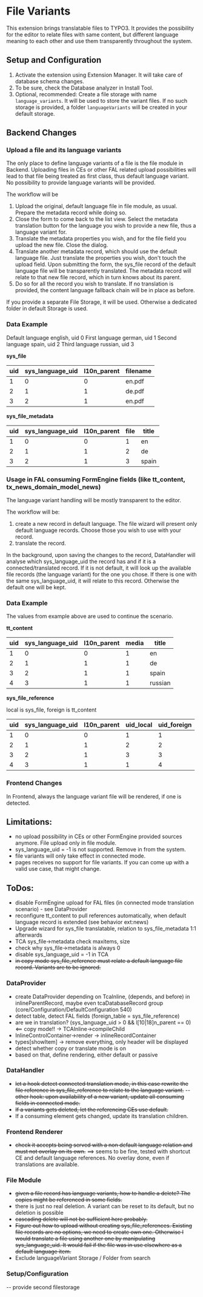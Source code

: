# File Variants

This extension brings translatable files to TYPO3. It provides the possibility for the editor to relate 
files with same content, but different language meaning to each other and use them transparently throughout
the system.

## Setup and Configuration

1. Activate the extension using Extension Manager. It will take care of database schema changes.
2. To be sure, check the Database analyzer in Install Tool.
3. Optional, recommended: Create a file storage with name `language_variants`. It will be used to store the
variant files. If no such storage is provided, a folder `languageVariants` will be created in your default storage.

## Backend Changes

### Upload a file and its language variants

The only place to define language variants of a file is the file module in Backend.
Uploading files in CEs or other FAL related upload possibilities will lead to that file being treated as first class,
thus default language variant. No possibility to provide language variants will be provided.

The workflow will be
1. Upload the original, default language file in file module, as usual. Prepare the metadata record while doing so.
2. Close the form to come back to the list view. Select the metadata translation button for the language you wish to
provide a new file, thus a language variant for.
3. Translate the metadata properties you wish, and for the file field you upload the new file. Close the dialog.
4. Translate another metadata record, which should use the default language file. Just translate the properties you wish,
don't touch the upload field. Upon submitting the form, the sys_file record of the default language file will be transparently
translated. The metadata record will relate to that new file record, which in turn knows about its parent.
5. Do so for all the record you wish to translate. If no translation is provided, the content language fallback chain will
be in place as before.

If you provide a separate File Storage, it will be used. Otherwise a dedicated folder in default Storage is used. 
### Data Example

Default language english, uid 0
First language german, uid 1
Second language spain, uid 2
Third language russian, uid 3

**sys_file**

| uid | sys_language_uid | l10n_parent | filename |
|-----|------------------|-------------|----------|
|  1  |       0          |     0       | en.pdf   |
|  2  |       1          |     1       | de.pdf   |
|  3  |       2          |     1       | en.pdf   |


**sys_file_metadata**

| uid | sys_language_uid | l10n_parent | file | title |
|-----|------------------|-------------|------|-------|
|  1  |       0          |     0       |  1   | en    |
|  2  |       1          |     1       |  2   | de    |
|  3  |       2          |     1       |  3   | spain |

### Usage in FAL consuming FormEngine fields (like tt_content, tx_news_domain_model_news)

The language variant handling will be mostly transparent to the editor.

The workflow will be:
1. create a new record in default language. The file wizard will present only default language records. Choose those
you wish to use with your record.
2. translate the record. 

In the background, upon saving the changes to the record, DataHandler will analyse which sys_language_uid the record has
and if it is a connected/translated record.
If it is not default, it will look up the available file records (the language variant) for the one you chose.
If there is one with the same sys_language_uid, it will relate to this record. Otherwise the default one will be kept.

### Data Example

The values from example above are used to continue the scenario.

**tt_content**

| uid | sys_language_uid | l10n_parent | media | title   |
|-----|------------------|-------------|-------|---------|
|  1  |       0          |     0       |  1    | en      |
|  2  |       1          |     1       |  1    | de      |
|  3  |       2          |     1       |  1    | spain   |
|  4  |       3          |     1       |  1    | russian |

**sys_file_reference**

local is sys_file, foreign is tt_content

| uid | sys_language_uid | l10n_parent | uid_local | uid_foreign |
|-----|------------------|-------------|-----------|-------------|
|  1  |       0          |     0       |    1      |      1      |
|  2  |       1          |     1       |    2      |      2      |
|  3  |       2          |     1       |    3      |      3      |
|  4  |       3          |     1       |    1      |      4      |

### Frontend Changes

In Frontend, always the language variant file will be rendered, if one is detected.

## Limitations:

- no upload possibility in CEs or other FormEngine provided sources anymore. File upload only in file module.
- sys_language_uid = -1 is not supported. Remove in from the system.
- file variants will only take effect in connected mode.
- pages receives no support for file variants. If you can come up with a valid use case, that might change.

## ToDos:

- disable FormEngine upload for FAL files (in connected mode translation scenario) - see DataProvider
- reconfigure tt_content to pull references automatically, when default language record is extended (see behavior ext:news)
- Upgrade wizard for sys_file translatable, relation to sys_file_metadata 1:1 afterwards
- TCA sys_file->metadata check maxitems, size
- check why sys_file->metadata is always 0
- disable sys_language_uid = -1 in TCA
- ~~in copy mode sys_file_reference must relate a default language file record. Variants are to be ignored.~~

### DataProvider
- create DataProvider depending on TcaInline, (depends, and before) in inlineParentRecord, maybe even tcaDatabaseRecord group 
(core/Configuration/DefaultConfiguration 540)
- detect table, detect FAL fields (foreign_table = sys_file_reference)
- are we in translation? (sys_language_uid > 0 && l[10|18]n_parent == 0) <== copy mode!! -> TCAInline->compileChild
- InlineControlContainer->render -> inlineRecordContainer
- types[showItem] -> remove everything, only header will be displayed
- detect whether copy or translate mode is on
- based on that, define rendering, either default or passive

### DataHandler
- ~~let a hook detect connected translation mode, in this case rewrite the file reference in sys_file_reference to relate
to the language variant.~~
-- ~~other hook: upon availability of a new variant, update all consuming fields in connected mode.~~
- ~~If a variants gets deleted, let the referencing CEs use default.~~
- If a consuming element gets changed, update its translation children.

### Frontend Renderer
- ~~check it accepts being served with a non default language relation and must not overlay on its own.~~
==> seems to be fine, tested with shortcut CE and default language references. No overlay done, even if translations are
available.

### File Module
- ~~given a file record has language variants, how to handle a delete? The copies might be referenced in some fields.~~
- there is just no real deletion. A variant can be reset to its default, but no deletion is possible
- ~~cascading delete will not be sufficient here probably.~~
- ~~Figure out how to upload without creating sys_file_references. Existing file records are no options, we need to create own one.
Otherwise I would translate a file using another one by manipulating sys_language_uid. It would fail if the file was in use
elsewhere as a default language item.~~
- Exclude languageVariant Storage / Folder from search

### Setup/Configuration
-- provide second filestorage
